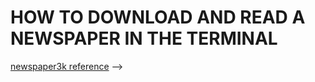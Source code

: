 # HOW TO DOWNLOAD AND READ A NEWSPAPER IN THE TERMINAL

[newspaper3k reference](https://newspaper.readthedocs.io/en/latest/) --> 